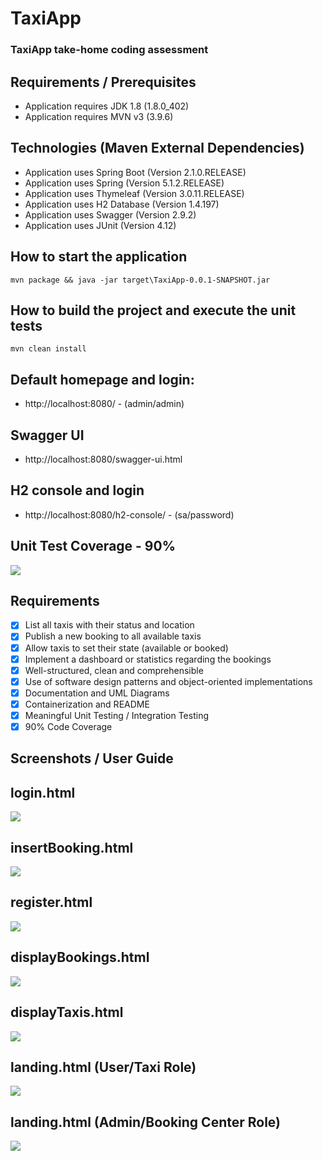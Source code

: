 # TaxiApp
### TaxiApp take-home coding assessment

## Requirements / Prerequisites
- Application requires JDK 1.8 (1.8.0_402)
- Application requires MVN v3 (3.9.6)

## Technologies (Maven External Dependencies)
- Application uses Spring Boot (Version 2.1.0.RELEASE)
- Application uses Spring (Version 5.1.2.RELEASE)
- Application uses Thymeleaf (Version 3.0.11.RELEASE)
- Application uses H2 Database (Version 1.4.197)
- Application uses Swagger (Version 2.9.2)
- Application uses JUnit (Version 4.12)

## How to start the application
```mvn package && java -jar target\TaxiApp-0.0.1-SNAPSHOT.jar```

## How to build the project and execute the unit tests
```mvn clean install```

## Default homepage and login: 
- http://localhost:8080/ - (admin/admin)

## Swagger UI
- http://localhost:8080/swagger-ui.html

## H2 console and login
- http://localhost:8080/h2-console/ - (sa/password)

## Unit Test Coverage - 90%
![](https://github.com/sawftware/TaxiApp/blob/main/readme-img/UnitTestCoverage.png)


## Requirements
- [x] List all taxis with their status and location
- [x] Publish a new booking to all available taxis
- [x] Allow taxis to set their state (available or booked)
- [x] Implement a dashboard or statistics regarding the bookings
- [x] Well-structured, clean and comprehensible
- [x] Use of software design patterns and object-oriented implementations
- [x] Documentation and UML Diagrams
- [x] Containerization and README
- [x] Meaningful Unit Testing / Integration Testing
- [x] 90% Code Coverage

## Screenshots / User Guide
## login.html
![](https://github.com/sawftware/TaxiApp/blob/main/readme-img/Login.png)

## insertBooking.html
![](https://github.com/sawftware/TaxiApp/blob/main/readme-img/InsertBooking.png)

## register.html
![](https://github.com/sawftware/TaxiApp/blob/main/readme-img/RegisterTaxi.png)

## displayBookings.html
![](https://github.com/sawftware/TaxiApp/blob/main/readme-img/DisplayBookings.png)

## displayTaxis.html
![](https://github.com/sawftware/TaxiApp/blob/main/readme-img/DisplayTaxis.png)

## landing.html (User/Taxi Role)
![](https://github.com/sawftware/TaxiApp/blob/main/readme-img/TaxiDashboard.png)

## landing.html (Admin/Booking Center Role)
![](https://github.com/sawftware/TaxiApp/blob/main/readme-img/AdminDashboard.png)
